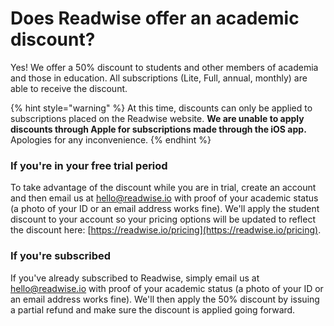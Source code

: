 # Does Readwise offer an academic discount?

Yes! We offer a 50% discount to students and other members of academia and those in education. All subscriptions (Lite, Full, annual, monthly) are able to receive the discount.

{% hint style="warning" %}
At this time, discounts can only be applied to subscriptions placed on the Readwise website. **We are unable to apply discounts through Apple for subscriptions made through the iOS app.** Apologies for any inconvenience.&#x20;
{% endhint %}

### If you're in your free trial period

To take advantage of the discount while you are in trial, create an account and then email us at [hello@readwise.io](mailto:hello@readwise.io) with proof of your academic status (a photo of your ID or an email address works fine). We'll apply the student discount to your account so your pricing options will be updated to reflect the discount here: [https://readwise.io/pricing](https://readwise.io/pricing).

### If you're subscribed <a href="#if-youre-subscribed-zoaiw" id="if-youre-subscribed-zoaiw"></a>

If you've already subscribed to Readwise, simply email us at [hello@readwise.io](mailto:hello@readwise.io) with proof of your academic status (a photo of your ID or an email address works fine). We'll then apply the 50% discount by issuing a partial refund and make sure the discount is applied going forward.
